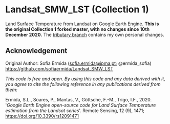 # Landsat_SMW_LST (Collection 1)
Land Surface Temperature from Landsat on Google Earth Engine. **This is the original Collection 1 forked master, with no changes since 10th December 2020.** The [tributary branch](https://github.com/EldonSamuelson/Landsat_SMW_LST_COL2/tree/tributary#readme) contains my own personal changes.

## Acknowledgement
Original Author: Sofia Ermida (sofia.ermida@ipma.pt; @ermida_sofia) https://github.com/sofiaermida/Landsat_SMW_LST

*This code is free and open. By using this code and any data derived with it, you agree to cite the following reference in any publications derived from them:*

Ermida, S.L., Soares, P., Mantas, V., Göttsche, F.-M., Trigo, I.F., 2020.
'*Google Earth Engine open-source code for Land Surface Temperature estimation from the Landsat series*'.
Remote Sensing, 12 (9), 1471; https://doi.org/10.3390/rs12091471

